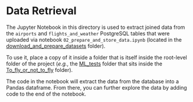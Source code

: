 # Data Retrieval

The Jupyter Notebook in this directory is used to extract joined data from the `airports` and `flights_and_weather` PostgreSQL tables that were uploaded via notebook `02_prepare_and_store_data.ipynb` (located in the [download_and_prepare_datasets](../download_and_prepare_datasets/) folder).

To use it, place a copy of it inside a folder that is itself inside the root-level folder of the project (*e.g.*, the [ML_tests](../ML_tests/) folder that sits inside the [To_fly_or_not_to_fly](../) folder).

The code in the notebook will extract the data from the database into a Pandas dataframe. From there, you can further explore the data by adding code to the end of the notebook.